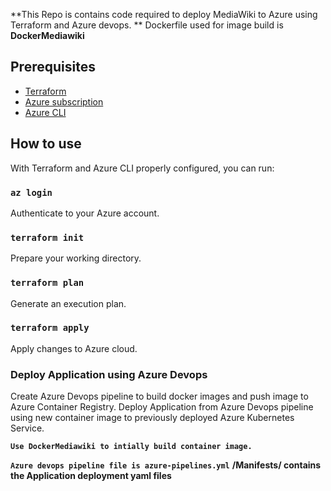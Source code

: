 **This Repo is contains code required to deploy MediaWiki to Azure using Terraform and Azure devops. 
**
Dockerfile used for image build is **DockerMediawiki**


## Prerequisites

* [Terraform](https://www.terraform.io)
* [Azure subscription](https://azure.microsoft.com/en-us/free)
* [Azure CLI](https://docs.microsoft.com/en-us/cli/azure/install-azure-cli)

## How to use

With Terraform and Azure CLI properly configured, you can run:

### `az login`

Authenticate to your Azure account.

### `terraform init`

Prepare your working directory.

### `terraform plan`

Generate an execution plan.

### `terraform apply`

Apply changes to Azure cloud.

### Deploy Application using Azure Devops

Create Azure Devops pipeline to build docker images and push image to Azure Container Registry. 
Deploy Application from Azure Devops pipeline using new container image to previously deployed Azure Kubernetes Service. 

**`Use DockerMediawiki to intially build container image.`**

**`Azure devops pipeline file is azure-pipelines.yml`**
**/Manifests/ contains the Application deployment yaml files**

